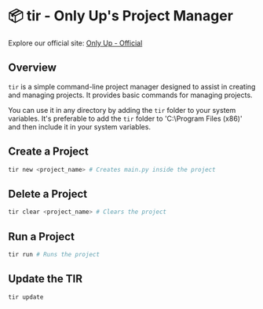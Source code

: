 # 📦 tir - Only Up's Project Manager

Explore our official site: [Only Up - Official](https://only-up-official.github.io/)

## Overview

`tir` is a simple command-line project manager designed to assist in creating and managing projects. It provides basic commands for managing projects.

You can use it in any directory by adding the `tir` folder to your system variables. It's preferable to add the `tir` folder to 'C:\Program Files (x86)' and then include it in your system variables.

## Create a Project

```bash
tir new <project_name> # Creates main.py inside the project
```

## Delete a Project

```bash
tir clear <project_name> # Clears the project
```

## Run a Project

```bash
tir run # Runs the project
```

## Update the TIR

```bash
tir update
```